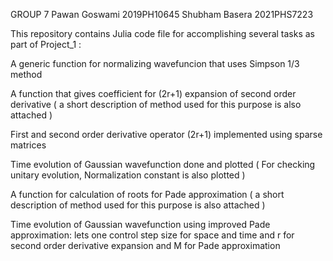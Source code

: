 GROUP 7 
Pawan Goswami   2019PH10645 
Shubham Basera  2021PHS7223

This repository contains Julia code file for accomplishing several tasks as part of Project_1 :  

A generic function for normalizing wavefuncion that uses Simpson 1/3 method

A function that gives coefficient for (2r+1) expansion of second order derivative 
( a short description of method used for this purpose is also attached )

First and second order derivative operator (2r+1) implemented using sparse matrices

Time evolution of Gaussian wavefunction done and plotted
( For checking unitary evolution, Normalization constant is also plotted )

A function for calculation of roots for Pade approximation 
( a short description of method used for this purpose is also attached )

Time evolution of Gaussian wavefunction using improved Pade approximation:
lets one control step size for space and time and r for second order derivative expansion and M for Pade approximation

